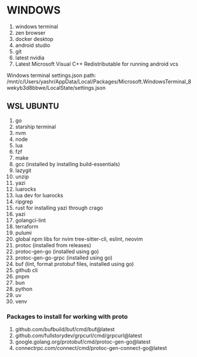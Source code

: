 # WINDOWS

1. windows terminal
2. zen browser
3. docker desktop
4. android studio
5. git
6. latest nvidia
7. Latest Microsoft Visual C++ Redistributable for running android vcs

Windows terminal settings.json path: /mnt/c/Users/yashr/AppData/Local/Packages/Microsoft.WindowsTerminal_8wekyb3d8bbwe/LocalState/settings.json

## WSL UBUNTU

1. go
2. starship terminal
3. nvm
4. node
5. lua
6. fzf
7. make
8. gcc (installed by installing build-essentials)
9. lazygit
10. unzip
11. yazi
12. luarocks
13. lua dev for luarocks
14. ripgrep
15. rust for installing yazi through crago
16. yazi
17. golangci-lint
18. terraform
19. pulumi
20. global npm libs for nvim tree-sitter-cli, eslint, neovim
21. protoc (installed from releases)
22. protoc-gen-go (installed using go)
23. protoc-gen-go-grpc (installed using go)
24. buf (lint, format protobuf files, installed using go)
25. github cli
26. pnpm
27. bun
28. python
29. uv
30. venv

### Packages to install for working with proto

1. github.com/bufbuild/buf/cmd/buf@latest
2. github.com/fullstorydev/grpcurl/cmd/grpcurl@latest
3. google.golang.org/protobuf/cmd/protoc-gen-go@latest
4. connectrpc.com/connect/cmd/protoc-gen-connect-go@latest
